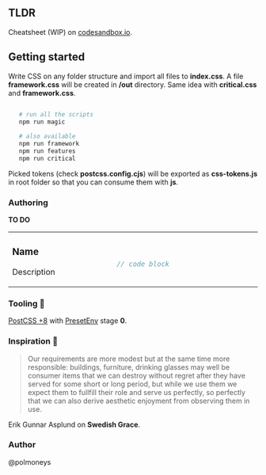 ## TLDR

Cheatsheet (WIP) on [codesandbox.io](https://codesandbox.io/s/how-to-css-2-0-bery4n?file=/index.html).

## Getting started

Write CSS on any folder structure and import all files to **index.css**. A file **framework.css** will be created in **/out** directory. Same idea with **critical.css** and **framework.css**. 

```bash

   # run all the scripts
   npm run magic
   
   # also available
   npm run framework
   npm run features
   npm run critical

```

Picked tokens (check **postcss.config.cjs**) will be exported as **css-tokens.js** in root folder so that you can consume them with **js**. 

### Authoring 

**TO DO**

<table><tr><td width="400px" valign="top">

### Name

Description

</td><td width="600px"><br>

```ts
// code block
```

</td></tr></table>

### Tooling 💯

[PostCSS +8](https://cssdb.org/) with [PresetEnv](https://github.com/csstools/postcss-plugins/tree/main/plugin-packs/postcss-preset-env) stage **0**.  

### Inspiration 💐

> Our requirements are more modest but at the same time more responsible: 
> buildings, furniture, drinking glasses may well be consumer items that 
> we can destroy without regret after they have served for some short or 
> long period, but while we use them we expect them to fullfill their role and serve us perfectly, so perfectly that we can also derive aesthetic 
> enjoyment from observing them in use. 

Erik Gunnar Asplund on **Swedish Grace**.

### Author 

@polmoneys 


